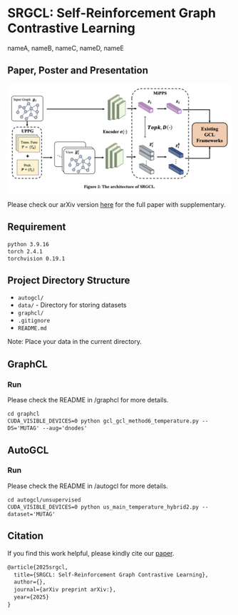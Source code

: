 # SRGCL: Self-Reinforcement Graph Contrastive Learning

nameA, nameB, nameC, nameD, nameE

## Paper, Poster and Presentation

![framework](framework.png)

Please check our arXiv version [here](https://) for the full paper with supplementary.

## Requirement

```shell
python 3.9.16
torch 2.4.1
torchvision 0.19.1
```

## Project Directory Structure

- `autogcl/`
- `data/` - Directory for storing datasets
- `graphcl/`
- `.gitignore`
- `README.md`

Note: Place your data in the current directory.

## GraphCL

### Run
Please check the README in /graphcl for more details.

```shell
cd graphcl
CUDA_VISIBLE_DEVICES=0 python gcl_gcl_method6_temperature.py --DS='MUTAG' --aug='dnodes'
```

## AutoGCL

### Run
Please check the README in /autogcl for more details.

```shell
cd autogcl/unsupervised
CUDA_VISIBLE_DEVICES=0 python us_main_temperature_hybrid2.py --dataset='MUTAG'
```


## Citation

If you find this work helpful, please kindly cite our [paper](https://).

```latex
@article{2025srgcl,
  title={SRGCL: Self-Reinforcement Graph Contrastive Learning},
  author={},
  journal={arXiv preprint arXiv:},
  year={2025}
}
```
